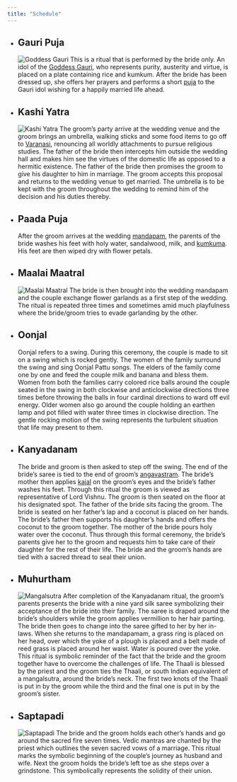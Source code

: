 ```yaml
---
title: "Schedule"
---
```


* ## Gauri Puja ##

   ![Goddess Gauri](../images/gauris.png)
   This is a ritual that is performed by the bride only. An idol of the [Goddess Gauri](https://en.wikipedia.org/wiki/Mahagauri), who represents purity, austerity and virtue, is placed on a plate containing rice and kumkum. After the bride has been dressed up, she offers her prayers and performs a short [puja](https://en.wikipedia.org/wiki/Puja_(Hinduism)) to the Gauri idol wishing for a happily married life ahead.

* ## Kashi Yatra ##

   ![Kashi Yatra](../images/kashi_lo.png)
   The groom’s party arrive at the wedding venue and the groom brings an umbrella, walking sticks and some food items to go off to [Varanasi](https://en.wikipedia.org/wiki/Varanasi), renouncing all worldly attachments to pursue religious studies. The father of the bride then intercepts him outside the wedding hall and makes him see the virtues of the domestic life as opposed to a hermitic existence. The father of the bride then promises the groom to give his daughter to him in marriage. The groom accepts this proposal and returns to the wedding venue to get married. The umbrella is to be kept with the groom throughout the wedding to remind him of the decision and his duties thereby.

* ## Paada Puja ##

   After the groom arrives at the wedding [mandapam](https://en.wikipedia.org/wiki/Mandapa), the parents of the bride washes his feet with holy water, sandalwood, milk, and [kumkuma](https://en.wikipedia.org/wiki/Kumkuma). His feet are then wiped dry with flower petals.

* ## Maalai Maatral ##

   ![Maalai Maatral](../images/maalai_lo.png)
   The bride is then brought into the wedding mandapam and the couple exchange flower garlands as a first step of the wedding. The ritual is repeated three times and sometimes amid much playfulness where the bride/groom tries to evade garlanding by the other.

* ## Oonjal ##

   Oonjal refers to a swing. During this ceremony, the couple is made to sit on a swing which is rocked gently. The women of the family surround the swing and sing Oonjal Pattu songs. The elders of the family come one by one and feed the couple milk and banana and bless them. Women from both the families carry colored rice balls around the couple seated in the swing in both clockwise and anticlockwise directions three times before throwing the balls in four cardinal directions to ward off evil energy. Older women also go around the couple holding an earthen lamp and pot filled with water three times in clockwise direction. The gentle rocking motion of the swing represents the turbulent situation that life may present to them.

* ## Kanyadanam ##

   The bride and groom is then asked to step off the swing. The end of the bride’s saree is tied to the end of groom’s [angavastram](https://www.utsavpedia.com/attires/angavastram-thundu/). The bride’s mother then applies [kajal](https://en.wikipedia.org/wiki/Kohl_(cosmetics)) on the groom’s eyes and the bride’s father washes his feet. Through this ritual the groom is viewed as representative of Lord Vishnu. The groom is then seated on the floor at his designated spot. The father of the bride sits facing the groom. The bride is seated on her father’s lap and a coconut is placed on her hands. The bride’s father then supports his daughter’s hands and offers the coconut to the groom together. The mother of the bride pours holy water over the coconut. Thus through this formal ceremony, the bride’s parents give her to the groom and requests him to take care of their daughter for the rest of their life. The bride and the groom’s hands are tied with a sacred thread to seal their union.

* ## Muhurtham ##

   ![Mangalsutra](../images/mangalsutra_lo.png)
   After completion of the Kanyadanam ritual, the groom’s parents presents the bride with a nine yard silk saree symbolizing their acceptance of the bride into their family. The saree is draped around the bride’s shoulders while the groom applies vermillion to her hair parting. The bride then goes to change into the saree gifted to her by her in-laws. When she returns to the mandapamam, a grass ring is placed on her head, over which the yoke of a plough is placed and a belt made of reed grass is placed around her waist. Water is poured over the yoke. This ritual is symbolic reminder of the fact that the bride and the groom together have to overcome the challenges of life. The Thaali is blessed by the priest and the groom ties the Thaali, or south Indian equivalent of a mangalsutra, around the bride’s neck. The first two knots of the Thaali is put in by the groom while the third and the final one is put in by the groom’s sister.

* ## Saptapadi ##

   ![Saptapadi](../images/sapta_lo.png)
   The bride and the groom holds each other’s hands and go around the sacred fire seven times. Vedic mantras are chanted by the priest which outlines the seven sacred vows of a marriage. This ritual marks the symbolic beginning of the couple’s journey as husband and wife. Next the groom holds the bride’s left toe as she steps over a grindstone. This symbolically represents the solidity of their union.
